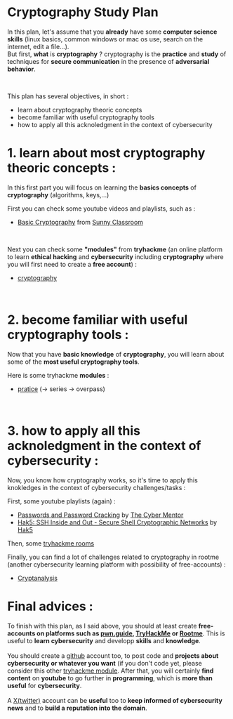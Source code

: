 # Cryptography Study Plan

In this plan, let's assume that you **already** have some **computer science skills** (linux basics, common windows or mac os use, search on the internet, edit a file...). 
<br>
But first, **what** is **cryptography** ? cryptography is the **practice** and **study** of techniques for **secure communication** in the presence of **adversarial behavior**.

<br>

This plan has several objectives, in short :
- learn about cryptography theoric concepts
- become familiar with useful cryptography tools
- how to apply all this acknoledgment in the context of cybersecurity

# 1. learn about most cryptography theoric concepts :
In this first part you will focus on learning the **basics concepts** of **cryptography** (algorithms, keys,...)
<br>

First you can check some youtube videos and playlists, such as :
- [Basic Cryptography](https://www.youtube.com/playlist?list=PLSNNzog5eyduN6o4e6AKFHekbH5-37BdV) from [Sunny Classroom](https://www.youtube.com/@sunnyclassroom24)
<a/>

<br>

Next you can check some **"modules"** from **tryhackme** (an online platform to learn **ethical hacking** and **cybersecurity** including **cryptography** where you will first need to create a **free account**) :
- [cryptography](https://tryhackme.com/module/cryptography)

<br>

# 2. become familiar with useful cryptography tools :
Now that you have **basic knowledge** of **cryptography**, you will learn about some of the **most useful cryptography tools**.

Here is some tryhackme **modules** :
- [pratice](https://tryhackme.com/r/hacktivities/practice) (-> series -> overpass)
</a>

<br>

# 3. how to apply all this acknoledgment in the context of cybersecurity :

Now, you know how cryptography works, so it's time to apply this knokledges in the context of cybersecurity challenges/tasks : 

First, some youtube playlists (again) :
- [Passwords and Password Cracking](https://tryhackme.com/r/hacktivities/practice) by [The Cyber Mentor](https://www.youtube.com/@TCMSecurityAcademy)
- [Hak5: SSH Inside and Out - Secure Shell Cryptographic Networks](https://www.youtube.com/playlist?list=PLW5y1tjAOzI3IjZWkI4Qh0GP2bPTTF83a) by [Hak5](https://www.youtube.com/@hak5)
</a>

Then, some [tryhackme rooms](https://tryhackme.com/r/hacktivities/search?page=1&kind=all&searchText=cryptography)

Finally, you can find a lot of challenges related to cryptography in rootme (another cybersecurity learning platform with possibility of free-accounts) :
- [Cryptanalysis](https://www.root-me.org/en/Challenges/Cryptanalysis/)

</a>

# Final advices : 

To finish with this plan, as I said above, you should at least create **free-accounts on platforms such as [pwn.guide](https://pwn.guide), [TryHackMe](https://tryhackme.com) or [Rootme](https://root-me.org)**. This is useful to **learn cybersecurity** and developp **skills** and **knowledge**. 
<br>
<br>
You should create a [github](https://www.github.com) account too, to post code and **projects about cybersecurity or whatever you want** (if you don't code yet, please consider this other [tryhackme module](https://tryhackme.com/module/scripting-for-pentesters). After that, you will certainly **find content** on **youtube** to go further in **programming**, which is **more than useful** for **cybersecurity**.
<br>
<br>
A [X(twitter)](https://twitter.com) account can be **useful** too to **keep informed of cybersecurity news** and to **build a reputation into the domain**.
